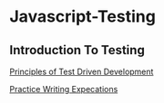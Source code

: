 # Javascript-Testing

## Introduction To Testing

[Principles of Test Driven Development](https://chromatichq.com/blog/principles-testdriven-development)

[Practice Writing Expecations](https://github.com/jniziol/Javascript-Testing/blob/master/expectationsPractice.md)
